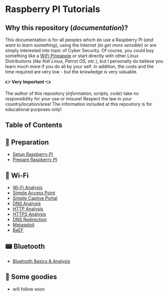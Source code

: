 # Raspberry PI Tutorials

## Why this repository (_documentation_)?

This documentation is for all peoples which do use a Raspberry PI (_and want to learn something_), using the Internet (_to get more sensible_) or are simply interested into topic of Cyber Security. Of course, you could buy something like a [WiFi Pineapple](https://www.hak5.org) or start directly with other Linux Distributions (_like Kali Linux, Parrot OS, etc._), but I personally do believe you learn much more if you do all by your self. In addition, the costs and the time required are very low - but the knowledge is very valuable.

**:point_right: Very Important :point_left:**

The author of this repository (_information, scripts, code_) take no responsibility for your use or misuse! Respect the law in your country/location/area! The information included at this repository is for educational purposes only!

## Table of Contents

## **:wrench: Preparation**

- [Setup Raspberry PI](./Setup)
- [Prepare Raspberry PI](./Preparation)

## **:satellite: Wi-Fi**

- [Wi-Fi Analysis](./WIFIAnalysis)
- [Simple Access Point](./AccessPoint)
- [Simple Captive Portal](./CaptivePortal)
- [DNS Analysis](./DNSAnalysis)
- [HTTP Analysis](./HTTPAnalysis)
- [HTTPS Analysis](./HTTPSAnalysis)
- [DNS Redirection](./DNSRedirection)
- [Metasploit](./Metasploit)
- [BeEF](./BeEF)

## **:pager: Bluetooth**
- [Bluetooth Basics & Analysis](./Bluetooth)

## **:gift: Some goodies**
- will follow soon

